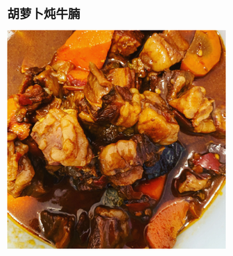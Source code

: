 # 胡萝卜炖牛腩

![&#x80E1;&#x841D;&#x535C;&#x7096;&#x725B;&#x8169;](.gitbook/assets/e27b516f-ec34-4fad-b011-5b5b7efe10b0.jpg)

